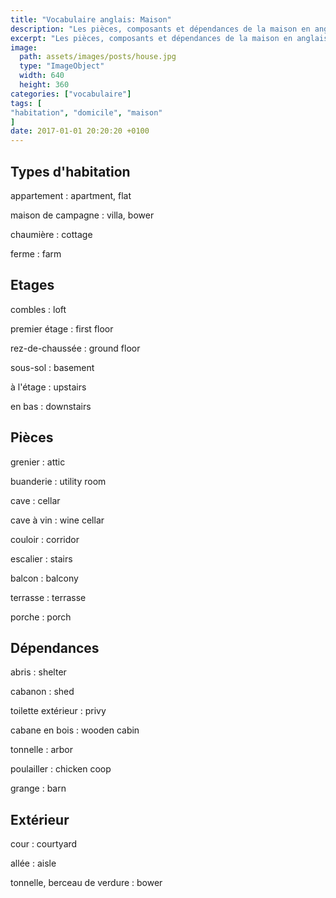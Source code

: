 ```yaml
---
title: "Vocabulaire anglais: Maison"
description: "Les pièces, composants et dépendances de la maison en anglais."
excerpt: "Les pièces, composants et dépendances de la maison en anglais."
image:
  path: assets/images/posts/house.jpg
  type: "ImageObject"
  width: 640
  height: 360
categories: ["vocabulaire"]
tags: [
"habitation", "domicile", "maison"
]
date: 2017-01-01 20:20:20 +0100
---
```


## Types d'habitation

appartement
: apartment, flat

maison de campagne
: villa, bower

chaumière
: cottage

ferme
: farm


## Etages

combles
: loft

premier étage
: first floor

rez-de-chaussée
: ground floor

sous-sol
: basement

à l'étage
: upstairs

en bas
: downstairs


## Pièces

grenier
: attic

buanderie
: utility room

cave
: cellar

cave à vin
: wine cellar

couloir
: corridor

escalier
: stairs

balcon
: balcony

terrasse
: terrasse

porche
: porch


## Dépendances

abris
: shelter

cabanon
: shed

toilette extérieur
: privy

cabane en bois
: wooden cabin

tonnelle
: arbor

poulailler
: chicken coop

grange
: barn


## Extérieur

cour
: courtyard

allée
: aisle

tonnelle, berceau de verdure
: bower
